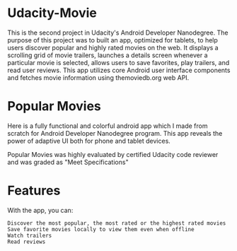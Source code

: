 # Udacity-Movie
This is the second project in Udacity's Android Developer Nanodegree. The purpose of this project was to built an app, optimized for tablets, to help users discover popular and highly rated movies on the web. It displays a scrolling grid of movie trailers, launches a details screen whenever a particular movie is selected, allows users to save favorites, play trailers, and read user reviews. This app utilizes core Android user interface components and fetches movie information using themoviedb.org web API.

# Popular Movies
Here is a fully functional and colorful android app which I made from scratch for Android Developer Nanodegree program. This app reveals the power of adaptive UI both for phone and tablet devices.

Popular Movies was highly evaluated by certified Udacity code reviewer and was graded as "Meet Specifications"
# Features
With the app, you can:

    Discover the most popular, the most rated or the highest rated movies
    Save favorite movies locally to view them even when offline
    Watch trailers
    Read reviews
